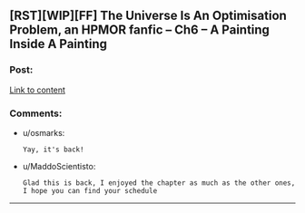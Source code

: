 ## [RST][WIP][FF] The Universe Is An Optimisation Problem, an HPMOR fanfic – Ch6 – A Painting Inside A Painting

### Post:

[Link to content](https://www.fanfiction.net/s/12299677/6/The-Universe-Is-An-Optimisation-Problem)

### Comments:

- u/osmarks:
  ```
  Yay, it's back!
  ```

- u/MaddoScientisto:
  ```
  Glad this is back, I enjoyed the chapter as much as the other ones, I hope you can find your schedule
  ```

---

